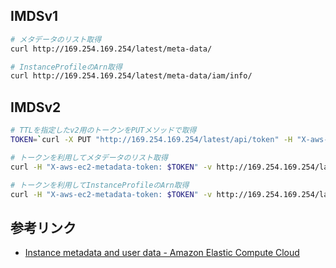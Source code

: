 ## IMDSv1
```bash
# メタデータのリスト取得
curl http://169.254.169.254/latest/meta-data/

# InstanceProfileのArn取得
curl http://169.254.169.254/latest/meta-data/iam/info/
```

## IMDSv2
```bash
# TTLを指定したv2用のトークンをPUTメソッドで取得
TOKEN=`curl -X PUT "http://169.254.169.254/latest/api/token" -H "X-aws-ec2-metadata-token-ttl-seconds: 600"`

# トークンを利用してメタデータのリスト取得
curl -H "X-aws-ec2-metadata-token: $TOKEN" -v http://169.254.169.254/latest/meta-data/

# トークンを利用してInstanceProfileのArn取得
curl -H "X-aws-ec2-metadata-token: $TOKEN" -v http://169.254.169.254/latest/meta-data/iam/info/
```

## 参考リンク
- [Instance metadata and user data - Amazon Elastic Compute Cloud](https://docs.aws.amazon.com/AWSEC2/latest/UserGuide/ec2-instance-metadata.html)
